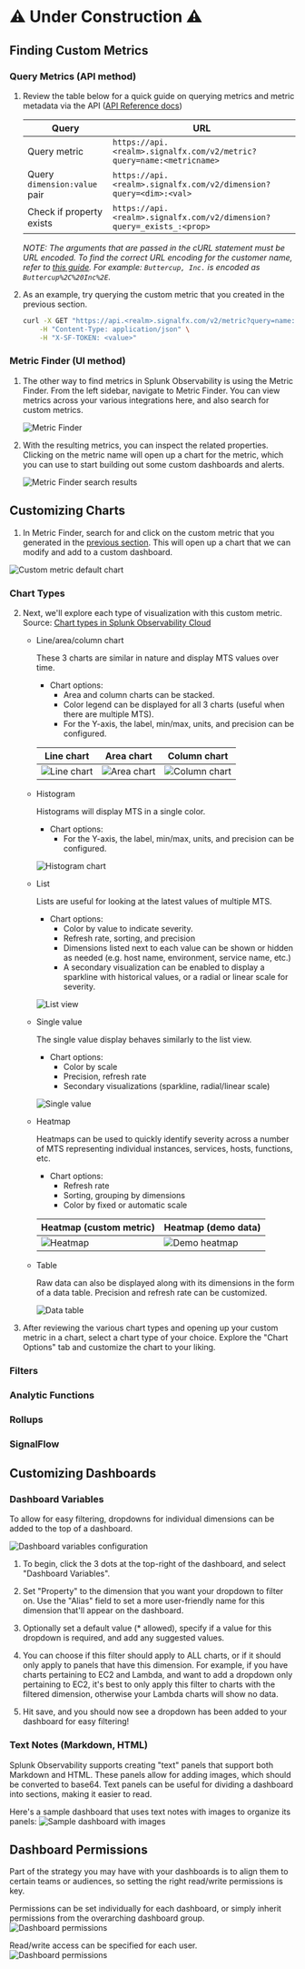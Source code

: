 # ⚠️ Under Construction ⚠️
## Finding Custom Metrics
### Query Metrics (API method)

1. Review the table below for a quick guide on querying metrics and metric metadata via the API ([API Reference docs](https://dev.splunk.com/observability/reference/api/metrics_metadata/latest))
 
	| Query | URL |
	|---|---|
	| Query metric | `https://api.<realm>.signalfx.com/v2/metric?query=name:<metricname>` |
	| Query `dimension:value` pair | `https://api.<realm>.signalfx.com/v2/dimension?query=<dim>:<val>` |
	| Check if property exists | `https://api.<realm>.signalfx.com/v2/dimension?query=_exists_:<prop>` |

	*NOTE: The arguments that are passed in the cURL statement must be URL encoded. To find the correct URL encoding for the customer name, refer to [this guide](https://www.w3schools.com/tags/ref_urlencode.ASP). For example: `Buttercup, Inc.` is encoded as `Buttercup%2C%20Inc%2E`.*

2. As an example, try querying the custom metric that you created in the previous section.

	```bash
	curl -X GET "https://api.<realm>.signalfx.com/v2/metric?query=name:<metricname>" \
	    -H "Content-Type: application/json" \
	    -H "X-SF-TOKEN: <value>"
	```

### Metric Finder (UI method)

1. The other way to find metrics in Splunk Observability is using the Metric Finder. From the left sidebar, navigate to Metric Finder. You can view metrics across your various integrations here, and also search for custom metrics.

	![Metric Finder](images/custom_finder.png)

2. With the resulting metrics, you can inspect the related properties. Clicking on the metric name will open up a chart for the metric, which you can use to start building out some custom dashboards and alerts.

	![Metric Finder search results](images/custom_search.png)

## Customizing Charts

1. In Metric Finder, search for and click on the custom metric that you generated in the [previous section](https://smathur-splunk.github.io/workshops/custom_metr). This will open up a chart that we can modify and add to a custom dashboard.

![Custom metric default chart](images/custom_chart.png)

### Chart Types

2. Next, we'll explore each type of visualization with this custom metric. Source: [Chart types in Splunk Observability Cloud](https://docs.splunk.com/observability/data-visualization/charts/chart-types.html)

	- Line/area/column chart

		These 3 charts are similar in nature and display MTS values over time. 

		- Chart options:
			- Area and column charts can be stacked.
			- Color legend can be displayed for all 3 charts (useful when there are multiple MTS).
			- For the Y-axis, the label, min/max, units, and precision can be configured.

		| Line chart | Area chart | Column chart |
		|---|---|---|
		| ![Line chart](images/custom_line.png) | ![Area chart](images/custom_area.png) | ![Column chart](images/custom_column.png) |

	- Histogram

		Histograms will display MTS in a single color. 

		- Chart options:
			- For the Y-axis, the label, min/max, units, and precision can be configured.

		![Histogram chart](images/custom_histogram.png)

	- List

		Lists are useful for looking at the latest values of multiple MTS. 

		- Chart options:
			- Color by value to indicate severity. 
			- Refresh rate, sorting, and precision
			- Dimensions listed next to each value can be shown or hidden as needed (e.g. host name, environment, service name, etc.)
			- A secondary visualization can be enabled to display a sparkline with historical values, or a radial or linear scale for severity.

		![List view](images/custom_listview.png)

	- Single value

		The single value display behaves similarly to the list view. 

		- Chart options:
			- Color by scale
			- Precision, refresh rate
			- Secondary visualizations (sparkline, radial/linear scale)

		![Single value](images/custom_singlevalue.png)

	- Heatmap

		Heatmaps can be used to quickly identify severity across a number of MTS representing individual instances, services, hosts, functions, etc.

		- Chart options:
			- Refresh rate
			- Sorting, grouping by dimensions
			- Color by fixed or automatic scale

		| Heatmap (custom metric) | Heatmap (demo data) |
		|---|---|
		| ![Heatmap](images/custom_heatmap.png) | ![Demo heatmap](images/custom_demoheatmap.png) |

	- Table

		Raw data can also be displayed along with its dimensions in the form of a data table. Precision and refresh rate can be customized.

		![Data table](images/custom_datatable.png)

3. After reviewing the various chart types and opening up your custom metric in a chart, select a chart type of your choice. Explore the "Chart Options" tab and customize the chart to your liking.

### Filters

### Analytic Functions

### Rollups

### SignalFlow

## Customizing Dashboards
### Dashboard Variables

To allow for easy filtering, dropdowns for individual dimensions can be added to the top of a dashboard. 

![Dashboard variables configuration](images/custom_dashvars.png)

1. To begin, click the 3 dots at the top-right of the dashboard, and select "Dashboard Variables".

2. Set "Property" to the dimension that you want your dropdown to filter on. Use the "Alias" field to set a more user-friendly name for this dimension that'll appear on the dashboard.

3. Optionally set a default value (* allowed), specify if a value for this dropdown is required, and add any suggested values.

4. You can choose if this filter should apply to ALL charts, or if it should only apply to panels that have this dimension. For example, if you have charts pertaining to EC2 and Lambda, and want to add a dropdown only pertaining to EC2, it's best to only apply this filter to charts with the filtered dimension, otherwise your Lambda charts will show no data.

5. Hit save, and you should now see a dropdown has been added to your dashboard for easy filtering!

### Text Notes (Markdown, HTML)

Splunk Observability supports creating "text" panels that support both Markdown and HTML. These panels allow for adding images, which should be converted to base64. Text panels can be useful for dividing a dashboard into sections, making it easier to read.

Here's a sample dashboard that uses text notes with images to organize its panels:
![Sample dashboard with images](images/custom_execdash.png)

## Dashboard Permissions

Part of the strategy you may have with your dashboards is to align them to certain teams or audiences, so setting the right read/write permissions is key.

Permissions can be set individually for each dashboard, or simply inherit permissions from the overarching dashboard group. 
![Dashboard permissions](images/custom_dashpermissions.png)

Read/write access can be specified for each user.
![Dashboard permissions](images/custom_dashpermissionsgranular.png)